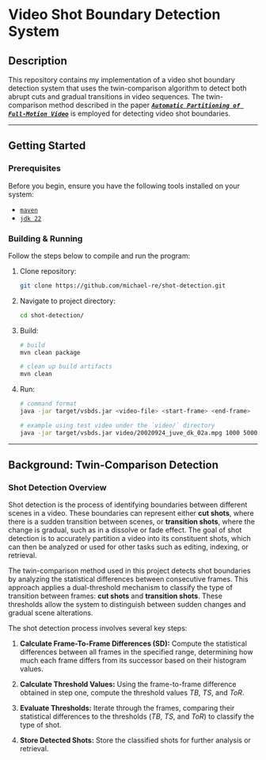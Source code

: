 # Video Shot Boundary Detection System

## Description

This repository contains my implementation of a video shot boundary detection
system that uses the twin-comparison algorithm to detect both abrupt cuts
and gradual transitions in video sequences. The twin-comparison method
described in the paper [**_`Automatic Partitioning of Full-Motion Video`_**](https://doi.org/10.1007/BF01210504)
is employed for detecting video shot boundaries.

---

## Getting Started

### Prerequisites

Before you begin, ensure you have the following tools installed on your system:

- [`maven`](https://maven.apache.org/)
- [`jdk 22`](https://openjdk.org/)

### Building & Running

Follow the steps below to compile and run the program:

1. Clone repository:

    ```bash
    git clone https://github.com/michael-re/shot-detection.git
    ```

2. Navigate to project directory:

    ```bash
    cd shot-detection/
    ```

3. Build:

    ```bash
    # build
    mvn clean package

    # clean up build artifacts
    mvn clean
    ```

4. Run:

    ```bash
    # command format
    java -jar target/vsbds.jar <video-file> <start-frame> <end-frame>

    # example using test video under the `video/` directory
    java -jar target/vsbds.jar video/20020924_juve_dk_02a.mpg 1000 5000
    ```

---

## Background: Twin-Comparison Detection

### Shot Detection Overview

Shot detection is the process of identifying boundaries between different scenes
in a video. These boundaries can represent either **cut shots**, where there is
a sudden transition between scenes, or **transition shots**, where the change is
gradual, such as in a dissolve or fade effect. The goal of shot detection is to
accurately partition a video into its constituent shots, which can then be
analyzed or used for other tasks such as editing, indexing, or retrieval.

The twin-comparison method used in this project detects shot boundaries by
analyzing the statistical differences between consecutive frames. This approach
applies a dual-threshold mechanism to classify the type of transition between
frames: **cut shots** and **transition shots**. These thresholds allow the
system to distinguish between sudden changes and gradual scene alterations.

The shot detection process involves several key steps:

1. **Calculate Frame-To-Frame Differences (SD):** Compute the statistical
   differences between all frames in the specified range, determining how much
   each frame differs from its successor based on their histogram values.

2. **Calculate Threshold Values:** Using the frame-to-frame difference obtained
   in step one, compute the threshold values $`TB`$, $`TS`$, and $`ToR`$.

3. **Evaluate Thresholds:** Iterate through the frames, comparing their
   statistical differences to the thresholds ($`TB`$, $`TS`$, and $`ToR`$) to
   classify the type of shot.

4. **Store Detected Shots:** Store the classified shots for further analysis
   or retrieval.
